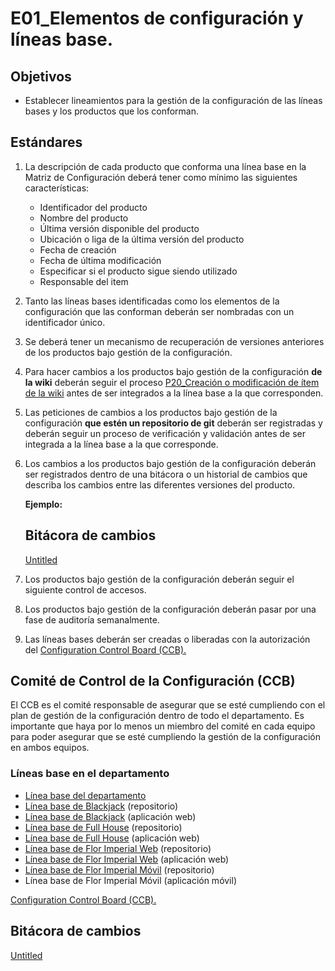 # E01_Elementos de configuración y líneas base.

## **Objetivos**

- Establecer lineamientos para la gestión de la configuración de las líneas bases y los productos que los conforman.

## Estándares

1. La descripción de cada producto que conforma una línea base en la Matriz de Configuración deberá tener como mínimo las siguientes características:
    - Identificador del producto
    - Nombre del producto
    - Última versión disponible del producto
    - Ubicación o liga de la última versión del producto
    - Fecha de creación
    - Fecha de última modificación
    - Especificar si el producto sigue siendo utilizado
    - Responsable del item
2. Tanto las líneas bases identificadas como los elementos de la configuración que las conforman deberán ser nombradas con un identificador único.
3. Se deberá tener un mecanismo de recuperación de versiones anteriores de los productos bajo gestión de la configuración.
4. Para hacer cambios a los productos bajo gestión de la configuración  **de la wiki** deberán seguir el proceso [P20_Creación o modificación de ítem de la wiki](../Procesos%20bc1b4b9263a749d49f2c809adfd71359/P20_Creacio%CC%81n%20o%20modificacio%CC%81n%20de%20i%CC%81tem%20de%20la%20wiki%201c63004a533c4261979129dee36c2501.md)  antes de ser integrados a la línea base a la que corresponden.
5. Las peticiones de cambios a los productos bajo gestión de la configuración  **que estén un repositorio de git** deberán ser registradas y deberán seguir un proceso de verificación y validación antes de ser integrada a la línea base a la que corresponde.
6. Los cambios a los productos bajo gestión de la configuración deberán ser registrados dentro de una bitácora o un historial de cambios que describa los cambios entre las diferentes versiones del producto.
    
    **Ejemplo:**
    
    ## Bitácora de cambios
    
    [Untitled](E01_Elementos%20de%20configuracio%CC%81n%20y%20li%CC%81neas%20base%2014bf0cdb2ba24eb2b0002ae5b08bc493/Untitled%20Database%205f50829ef86e496e8862c00e283eb20e.csv)
    
7. Los productos bajo gestión de la configuración deberán seguir el siguiente control de accesos.
8. Los productos bajo gestión de la configuración deberán pasar por una fase de auditoría semanalmente.
9. Las líneas bases deberán ser creadas o liberadas con la autorización del [Configuration Control Board (CCB).](../../Mejora%20continua%20180f52fe2fc3469896180891cb8545fb/CMMI%2079e805e0f6d74649beceefec0d1e4777/Comites%20a6a5225daa544966a766539a5cd33385/Configuration%20Control%20Board%20(CCB)%204c6848271dbe4a43a7bd3902ef4cbc9f.csv)

## **Comité de Control de la Configuración (CCB)**

El CCB es el comité responsable de asegurar que se esté cumpliendo con el plan de gestión de la configuración dentro de todo el departamento. Es importante que haya por lo menos un miembro del comité en cada equipo para poder asegurar que se esté cumpliendo la gestión de la configuración en ambos equipos.

### Líneas base en el departamento

- [Línea base del departamento](../../Wiki%204abacc0cd1bc4933b885625597ed9fd1.md)
- [Línea base de Blackjack](https://github.com/Ace-Software-Development/blackjack_monarca) (repositorio)
- [Línea base de Blackjack](http://inventario.aluminiomonarca.mx/) (aplicación web)
- [Línea base de Full House](https://github.com/Ace-Software-Development/fullhouse-nefrovida) (repositorio)
- [Línea base de Full House](https://nefroweb.nefrovidaac.com/) (aplicación web)
- [Línea base de Flor Imperial Web](https://github.com/Ace-Software-Development/florimperial_campanario_web_react) (repositorio)
- [Línea base de Flor Imperial Web](https://campanario.b4a.app/) (aplicación web)
- [Línea base de Flor Imperial Móvil](https://github.com/Ace-Software-Development/florimperial_campanario_mobile) (repositorio)
- Línea base de Flor Imperial Móvil (aplicación móvil)

[Configuration Control Board (CCB).](E01_Elementos%20de%20configuracio%CC%81n%20y%20li%CC%81neas%20base%2014bf0cdb2ba24eb2b0002ae5b08bc493/Configuration%20Control%20Board%20(CCB)%20bf6d5691dc994cb1a676f01234f882f4.csv)

## Bitácora de cambios

[Untitled](E01_Elementos%20de%20configuracio%CC%81n%20y%20li%CC%81neas%20base%2014bf0cdb2ba24eb2b0002ae5b08bc493/Untitled%20Database%20217ab45f3502430181b5e5624bad5622.csv)